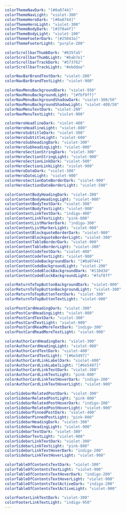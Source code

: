 ```yaml
---
colorThemeNavDark: "[#0a0744]"
colorThemeNavLight: "violet-300"
colorThemeHeroDark: "[#0a0744]"
colorThemeHeroLight: "violet-300"
colorThemeBodyDark: "[#370a4f]"
colorThemeBodyLight: "violet-100"
colorThemeFooterDark: "[#25043a]"
colorThemeFooterLight: "purple-200"

colorScrollbarThumbDark: "#835fa5"
colorScrollbarThumbLight: "#bab7e1"
colorScrollbarTrackDark: "#573762"
colorScrollbarTrackLight: "#ebddee"

colorNavBarBrandTextDark: "violet-200"
colorNavBarBrandTextLight: "violet-900"

colorNavMenuBackgroundDark: "violet-950"
colorNavMenuBackgroundLight: "[#fbf9ff]"
colorNavMenuBackgroundShadowDark: "violet-300/50"
colorNavMenuBackgroundShadowLight: "violet-400/50"
colorNavMenuTextDark: "violet-200"
colorNavMenuTextLight: "violet-900"

colorHeroHeadlineDark: "violet-400"
colorHeroHeadlineLight: "violet-800"
colorHeroSubtitleDark: "violet-300"
colorHeroSubtitleLight: "violet-600"
colorHeroSubheadingDark: "violet-300"
colorHeroSubheadingLight: "violet-900"
colorHeroSectionStringDark: "violet-300"
colorHeroSectionStringLight: "violet-900"
colorHeroSectionLinkDark: "violet-500"
colorHeroSectionLinkLight: "violet-900"
colorHeroDateDark: "violet-300"
colorHeroDateLight: "violet-900"
colorHeroSectionDateBorderDark: "violet-900"
colorHeroSectionDateBorderLight: "violet-500"

colorContentBodyHeadingDark: "violet-300"
colorContentBodyHeadingLight: "violet-900"
colorContentBodyTextDark: "violet-300"
colorContentBodyTextLight: "violet-900"
colorContentLinkTextDark: "indigo-400"
colorContentLinkTextLight: "pink-800"
colorContentListMarkerDark: "indigo-300"
colorContentListMarkerLight: "violet-900"
colorContentBlockquoteBorderDark: "violet-900"
colorContentBlockquoteBorderLight: "violet-300"
colorContentTableBorderDark: "violet-900"
colorContentTableBorderLight: "violet-300"
colorContentCodeTextDark: "violet-400"
colorContentCodeTextLight: "violet-900"
colorContentCodeBackgroundDark: "[#0a0744]"
colorContentCodeBackgroundLight: "violet-200"
colorContentCodeBlockBackgroundDark: "#110d3d"
colorContentCodeBlockBackgroundLight: "#faf8ff"

colorReturnToTopButtonBackgroundDark: "violet-900"
colorReturnToTopButtonBackgroundLight: "violet-300"
colorReturnToTopButtonTextDark: "violet-300"
colorReturnToTopButtonTextLight: "violet-900"

colorPostCardHeadingDark: "violet-300"
colorPostCardHeadingLight: "violet-900"
colorPostCardTextDark: "violet-300"
colorPostCardTextLight: "violet-900"
colorPostCardReadMoreTextDark: "indigo-300"
colorPostCardReadMoreTextLight: "violet-900"

colorAuthorCardHeadingDark: "violet-300"
colorAuthorCardHeadingLight: "violet-900"
colorAuthorCardTextDark: "violet-400"
colorAuthorCardTextLight: "[#6e5497]"
colorAuthorCardLinkLabelDark: "violet-400"
colorAuthorCardLinkLabelLight: "[#6e5497]"
colorAuthorCardLinkTextDark: "violet-300"
colorAuthorCardLinkTextLight: "pink-800"
colorAuthorCardLinkTextHoverDark: "indigo-200"
colorAuthorCardLinkTextHoverLight: "violet-900"

colorSidebarRelatedPostDark: "violet-300"
colorSidebarRelatedPostLight: "pink-800"
colorSidebarRelatedPostHoverDark: "indigo-200"
colorSidebarRelatedPostHoverLight: "violet-900"
colorSidebarPinnedPostDark: "violet-400"
colorSidebarPinnedPostLight: "pink-800"
colorSidebarHeadingDark: "violet-300"
colorSidebarHeadingLight: "violet-900"
colorSidebarTextDark: "violet-300"
colorSidebarTextLight: "violet-900"
colorSidebarLinkTextDark: "violet-300"
colorSidebarLinkTextLight: "pink-800"
colorSidebarLinkTextHoverDark: "indigo-200"
colorSidebarLinkTextHoverLight: "violet-900"

colorTableOfContentsTextDark: "violet-300"
colorTableOfContentsTextLight: "violet-900"
colorTableOfContentsTextHoverDark: "indigo-200"
colorTableOfContentsTextHoverLight: "violet-900"
colorTableOfContentsTextActiveDark: "indigo-200"
colorTableOfContentsTextActiveLight: "violet-900"

colorFooterLinkTextDark: "violet-300"
colorFooterLinkTextLight: "indigo-950"
---
```

